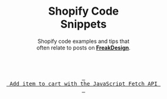 
<div align = center>

# Shopify Code <br> Snippets

Shopify code examples and tips that  
often relate to posts on **[FreakDesign]**.

<br>
<br>

[<kbd> <br> Add item to cart with the JavaScript Fetch API <br> </kbd>][Cart-Fetch]

</div>

<br>

<!----------------------------------------------------------------------------->

[FreakDesign]: http://freakdesign.com.au

[Cart-Fetch]: Add%20item%20to%20cart%20with%20the%20JavaScript%20Fetch%20API